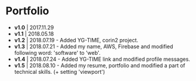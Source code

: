 # Portfolio
- **v1.0** | 2017.11.29
- **v1.1** | 2018.05.18
- **v1.2** | 2018.07.19 - Added YG-TIME, corin2 project.
- **v1.3** | 2018.07.21 - Added my name, AWS, Firebase and modified following word: 'software' to 'web'.
- **v1.4** | 2018.07.24 - Added YG-TIME link and modified profile messages.
- **v1.5** | 2018.08.10 - Added my resume, portfolio and modified a part of technical skills. (+ setting 'viewport')

